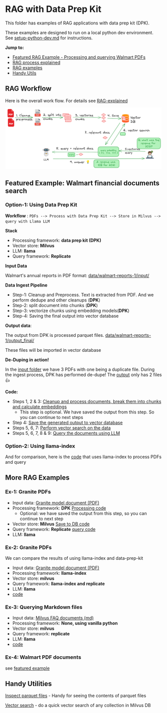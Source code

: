 # RAG with Data Prep Kit

This folder has examples of RAG applications with data prep kit (DPK).

These examples are designed to run on a local python dev environment.  See [setup-python-dev.md](../setup-python-dev-env.md) for instructions.

**Jump to:**

- [Featured RAG Example - Processing and querying Walmart PDFs](#featured-example-walmart-financial-documents-search)
- [RAG process explained](./RAG-explained.md)
- [RAG examples](#more-rag-examples)
- [Handy Utils](#handy-utilities)


## RAG Workflow

Here is the overall work flow.  For details see [RAG-explained](./RAG-explained.md)

![](../media/rag-overview-2.png)


## Featured Example: Walmart financial documents search

### Option-1: Using Data Prep Kit

**Workflow** : 
`PDFs --> Process with Data Prep Kit --> Store in Milvus --> query with Llama LLM`

**Stack**

- Processing framework: **data prep kit (DPK)**
- Vector store: **Milvus**
- LLM: **llama**
- Query framework: **Replicate**

**Input Data** 

Walmart's annual reports in PDF format: [data/walmart-reports-1/input/](data/walmart-reports-1/input/)

**Data Ingest Pipeline**

- Step-1: Cleanup and Preprocess. Text is extracted from PDF. And we perform dedupe and other cleanups (**DPK**)
- Step-2: split document into chunks (**DPK**)
- Step-3: vectorize chunks using embedding models(**DPK**)
- Step-4: Saving the final output into vector database

**Output data**: 

The output from DPK is processed parquet files.  [data/walmart-reports-1/output_final/](data/walmart-reports-1/output_final/)

These files will be imported in vector database

**De-Duping in action!**

In the [input folder](data/walmart-reports-1/input/) we have 3 PDFs with one being a duplicate file.  During the ingest process, DPK has performed de-dupe! The  [output](data/walmart-reports-1/output_final/) only has 2 files 👍


**Code:**

- Steps 1, 2 & 3: [Cleanup and process documents, break them into chunks and calculate embeddings](rag_4_walmart_A_dataprepkit_process.md)
    - This step is optional.  We have saved the output from this step.  So you can continue to next steps
- Step 4: [Save the generated output to vector database](./rag_4_walmart_B_load_data_into_milvus.ipynb)
- Steps 5, 6, 7: [Perform vector search on the data](./rag_4_walmart_C_vector_search.ipynb)
- Steps 5, 6, 7, 8 & 9: [Query the documents using LLM](./rag_4_walmart_D_dataprepkit_query_llama_replicate.ipynb)

### Option-2: Using llama-index

And for comparison, here is the [code](rag_4_walmart_E_llamaindex_milvus_llama_replicate.ipynb) that uses llama-index to process PDFs and query

## More RAG Examples

### Ex-1: Granite PDFs

* Input data:  [Granite model document (PDF)](./data/granite-docs/input/)
* Processing framework: **DPK**  [Processing code](./rag_1_granitedocs_A_dataprepkit_process_data.ipynb)
    - Optional: we have saved the output from this step, so you can continue to next step
* Vector store: **Milvus**  [Save to DB code](./rag_1_granitedocs_B_load_data_into_milvus.ipynb)
* Query framework: **Replicate** [query code](./rag_1_granitedocs_C_query_llama_replicate.ipynb)
* LLM: **llama**

### Ex-2: Granite PDFs

We can compare the results of using llama-index and data-prep-kit

* Input data:  [Granite model document (PDF)](./data/granite-docs/input/)
* Processing framework: **llama-index**
* Vector store: **milvus**
* Query framework: **llama-index and replicate**
* LLM: **llama**
* [code](./rag_2_granitedocs_llamaindex_llama_replicate.ipynb)

### Ex-3: Querying Markdown files

* Input data:  [Milvus FAQ documents (md)](./data/milvus_docs/en/faq/)
* Processing framework: **None, using  vanilla python**
* Vector store: **milvus**
* Query framework: **replicate**
* LLM: **llama**
* [code](./rag_3_mdfiles_query_llama_replicate.ipynb)

### Ex-4: Walmart PDF documents 

see [featured example](#featured-example-walmart-financial-documents-search)

## Handy Utilities

[Inspect parquet files](./utils_inspect_parquet.ipynb) - Handy for seeing the contents of parquet files

[Vector search](./vector_search.ipynb) - do a quick vector search of any collection in Milvus DB

